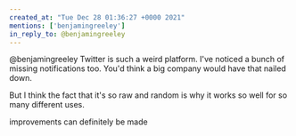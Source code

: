 ```yaml
---
created_at: "Tue Dec 28 01:36:27 +0000 2021"
mentions: ['benjamingreeley']
in_reply_to: @benjamingreeley
---
```


@benjamingreeley Twitter is such a weird platform. I've noticed a bunch of missing notifications too. You'd think a big company would have that nailed down. 

But I think the fact that it's so raw and random is why it works so well for so many different uses.

 improvements can definitely be made